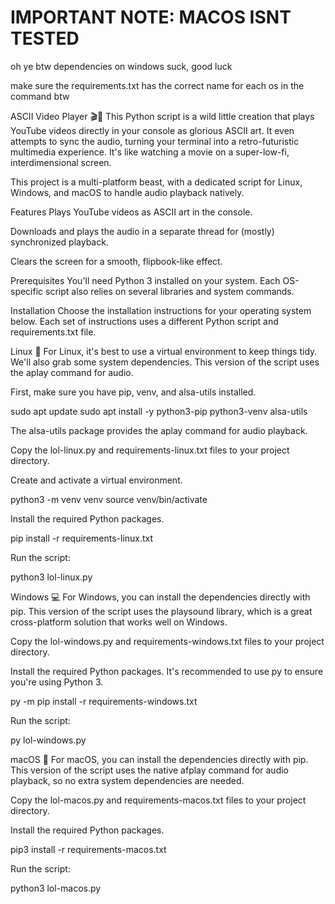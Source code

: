 # IMPORTANT NOTE: MACOS ISNT TESTED

oh ye btw dependencies on windows suck, good luck

make sure the requirements.txt has the correct name for each os in the command btw


ASCII Video Player 🎬👾
This Python script is a wild little creation that plays YouTube videos directly in your console as glorious ASCII art. It even attempts to sync the audio, turning your terminal into a retro-futuristic multimedia experience. It's like watching a movie on a super-low-fi, interdimensional screen.

This project is a multi-platform beast, with a dedicated script for Linux, Windows, and macOS to handle audio playback natively.

Features
Plays YouTube videos as ASCII art in the console.

Downloads and plays the audio in a separate thread for (mostly) synchronized playback.

Clears the screen for a smooth, flipbook-like effect.

Prerequisites
You'll need Python 3 installed on your system. Each OS-specific script also relies on several libraries and system commands.

Installation
Choose the installation instructions for your operating system below. Each set of instructions uses a different Python script and requirements.txt file.

Linux 🐧
For Linux, it's best to use a virtual environment to keep things tidy. We'll also grab some system dependencies. This version of the script uses the aplay command for audio.

First, make sure you have pip, venv, and alsa-utils installed.

sudo apt update
sudo apt install -y python3-pip python3-venv alsa-utils

The alsa-utils package provides the aplay command for audio playback.

Copy the lol-linux.py and requirements-linux.txt files to your project directory.

Create and activate a virtual environment.

python3 -m venv venv
source venv/bin/activate

Install the required Python packages.

pip install -r requirements-linux.txt

Run the script:

python3 lol-linux.py

Windows 💻
For Windows, you can install the dependencies directly with pip. This version of the script uses the playsound library, which is a great cross-platform solution that works well on Windows.

Copy the lol-windows.py and requirements-windows.txt files to your project directory.

Install the required Python packages. It's recommended to use py to ensure you're using Python 3.

py -m pip install -r requirements-windows.txt

Run the script:

py lol-windows.py

macOS 🍎
For macOS, you can install the dependencies directly with pip. This version of the script uses the native afplay command for audio playback, so no extra system dependencies are needed.

Copy the lol-macos.py and requirements-macos.txt files to your project directory.

Install the required Python packages.

pip3 install -r requirements-macos.txt

Run the script:

python3 lol-macos.py

